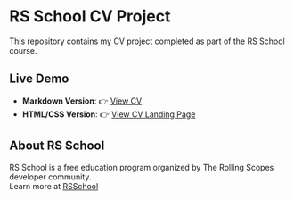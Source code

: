 # RS School CV Project

This repository contains my CV project completed as part of the RS School course.

## Live Demo

- **Markdown Version**: 👉 [View CV](https://xiannekko.github.io/rsschool-cv/cv)
- **HTML/CSS Version**: 👉 [View CV Landing Page](https://xiannekko.github.io/rsschool-cv/)

## About RS School

RS School is a free education program organized by The Rolling Scopes developer community.  
Learn more at [RSSchool](https://rs.school)
